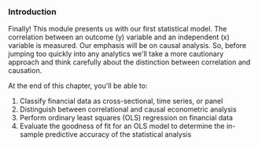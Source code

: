 ### Introduction

Finally!  This module presents us with our first statistical model.  The correlation between an outcome (y) variable and an independent (x) variable is measured.  Our emphasis will be on causal analysis.  So, before jumping too quickly into any analytics we'll take a more cautionary approach and think carefully about the distinction between correlation and causation.

At the end of this chapter, you'll be able to:
1. Classify financial data as cross-sectional, time series, or panel
2. Distinguish between correlational and causal econometric analysis
3. Perform ordinary least squares (OLS) regression on financial data
4. Evaluate the goodness of fit for an OLS model to determine the in-sample predictive accuracy of the statistical analysis

